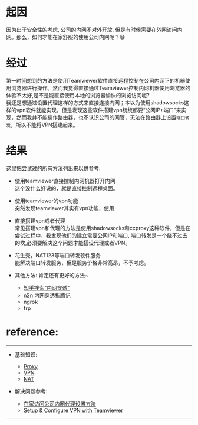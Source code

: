 # 起因
因为出于安全性的考虑, 公司的内网不对外开放, 但是有时候需要在外网访问内网。那么，如何才能在家舒服的使用公司内网呢？:smile: 


# 经过
  第一时间想到的方法是使用Teamviewer软件直接远程控制在公司内网下的机器使用浏览器进行操作。然而我觉得直接通过Teamviewer控制内网机器使用浏览器的体验不太好,是不是能直接使用本地的浏览器愉快的浏览访问呢?  
  我还是想通过设置代理这样的方式来直接连接内网；本以为使用shadowsocks这样的vpn软件就能实现，但是发现这些软件搭建vpn统统都要“公网IP+端口”来实现，然而我并不能操作路由器，也不认识公司的网管，无法在路由器上设置`端口转发`，所以不能将VPN搭建起来。 
  
  
# 结果
这里把尝试过的所有方法列出来以供参考:
* 使用teamviewer直接控制内网机器打开内网  
  这个没什么好说的，就是直接控制远程桌面。
  
* 使用teamviewer的vpn功能  
  突然发现teamviewer其实有vpn功能，使用
  
* ~~直接搭建vpn或者代理~~  
  常见搭建vpn和代理的方法是使用shadowsocks和ccproxy这种软件，但是在尝试过程中，我发现他们的建立需要公网IP和端口, 端口转发是一个绕不过去的坎,必须要解决这个问题才能搭设代理或者VPN。
  
* 花生壳，NAT123等端口转发软件服务  
  能解决端口转发服务，但是服务价格非常高昂，不予考虑。
  
* 其他方法: 肯定还有更好的方法~   
  * [知乎搜索"内网穿透"][知乎搜索"内网穿透"]
  * [n2n 内网穿透折腾记][n2n 内网穿透折腾记]
  * ngrok 
  * frp



# reference:  
---
* 基础知识:  
  * [Proxy][Proxy]
  * [VPN][VPN]
  * [NAT][NAT]

* 解决问题参考:   
  * [在家访问公司内网代理设置方法][在家访问公司内网代理设置方法]
  * [Setup & Configure VPN with Teamviewer][Setup & Configure VPN with Teamviewer]


--------------------------------
[NAT]:https://en.wikipedia.org/wiki/Network_address_translation
[Proxy]:https://en.wikipedia.org/wiki/Proxy_server "代理"
[VPN]:https://en.wikipedia.org/wiki/Virtual_private_network


[在家访问公司内网代理设置方法]:https://zhidao.baidu.com/question/540121234.html "TeamViewer和ccproxy"
[Setup & Configure VPN with Teamviewer]:https://www.youtube.com/watch?v=DthTedu0KgI

[知乎搜索"内网穿透"]:https://www.zhihu.com/search?type=content&q=%E7%A9%BF%E9%80%8F%E5%86%85%E7%BD%91
[n2n 内网穿透折腾记]:https://zhuanlan.zhihu.com/p/25344743
